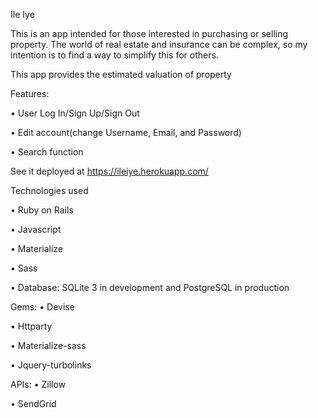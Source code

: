 Ile Iye

This is an app intended for those interested in purchasing or selling property.
The world of real estate and insurance can be complex, so my intention is to find a way to simplify this for others.

This app provides the estimated valuation of property


Features:

•	User Log In/Sign Up/Sign Out

•	Edit account(change Username, Email, and Password)

•	Search function

See it deployed at https://ileiye.herokuapp.com/

Technologies used

•	Ruby on Rails

•	Javascript

•	Materialize

•	Sass

•	Database: SQLite 3 in development and PostgreSQL in production

Gems:
•	Devise

•	Httparty

•	Materialize-sass

•	Jquery-turbolinks

APIs:
•	Zillow

•	SendGrid
